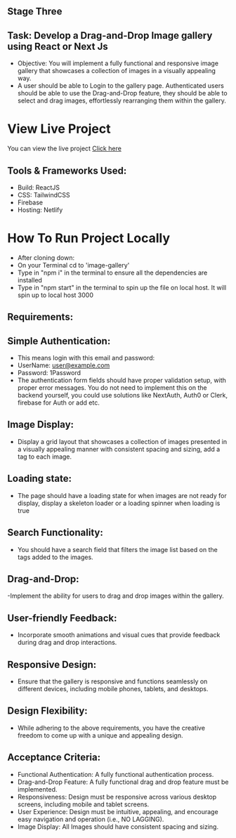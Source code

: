 ## Stage Three
## Task: Develop a Drag-and-Drop Image gallery using React or Next Js
- Objective: You will implement a fully functional and responsive image gallery that showcases a collection of images in a visually appealing way.
- A user should be able to Login to the gallery page. Authenticated users should be able to use the Drag-and-Drop feature, they should be able to select and drag images, effortlessly rearranging them within the gallery.

# View Live Project
You can view the live project [Click here](https://super-pothos-004d2b.netlify.app)

## Tools & Frameworks Used:
- Build: ReactJS
- CSS: TailwindCSS
- Firebase
- Hosting: Netlify

# How To Run Project Locally
- After cloning down:
- On your Terminal cd to 'image-gallery'
- Type in "npm i" in the terminal to ensure all the dependencies are installed
- Type in "npm start" in the terminal to spin up the file on local host. It will spin up to local host 3000

## Requirements:
## Simple Authentication: 
- This means login with this email and password:
- UserName: user@example.com
- Password: 1Password
- The authentication form fields should have proper validation setup, with proper error messages. You do not need to implement this on the backend yourself, you could use solutions like NextAuth, Auth0 or Clerk, firebase for Auth or add etc.
## Image Display:
- Display a grid layout that showcases a collection of images presented in a visually appealing manner with consistent spacing and sizing, add a tag to each image.
## Loading state:
- The page should have a loading state for when images are not ready for display, display a skeleton loader or a loading spinner when loading is true
## Search Functionality:
- You should have a search field that filters the image list based on the tags added to the images.
## Drag-and-Drop:
-Implement the ability for users to drag and drop images within the gallery.
## User-friendly Feedback:
- Incorporate smooth animations and visual cues that provide feedback during drag and drop interactions.
## Responsive Design:
- Ensure that the gallery is responsive and functions seamlessly on different devices, including mobile phones, tablets, and desktops.
## Design Flexibility:
- While adhering to the above requirements, you have the creative freedom to come up with a unique and appealing design.
## Acceptance Criteria:
- Functional Authentication: A fully functional authentication process.
- Drag-and-Drop Feature: A fully functional drag and drop feature must be implemented.
- Responsiveness: Design must be responsive across various desktop  screens, including mobile and tablet screens.
- User Experience: Design must be intuitive, appealing, and encourage easy navigation and operation (i.e., NO LAGGING).
- Image Display: All Images should have consistent spacing and sizing.
